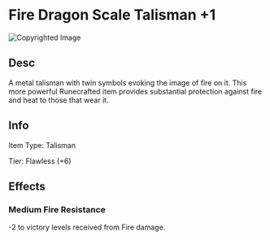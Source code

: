 # Fire Dragon Scale Talisman +1

![Copyrighted Image](FireDragonScaleTalisman+1.png)

## Desc

A metal talisman with twin symbols evoking the image of fire on it. This more powerful Runecrafted item provides substantial protection against fire and heat to those that wear it.

## Info

Item Type: Talisman

Tier: Flawless (+6)

## Effects

### Medium Fire Resistance

-2 to victory levels received from Fire damage.

